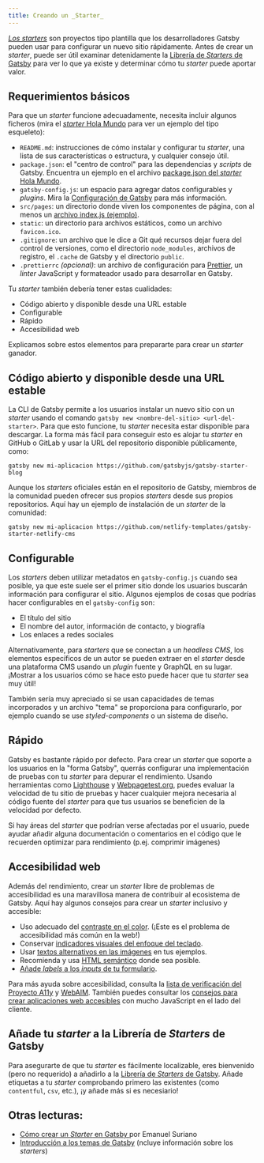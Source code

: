 ```yaml
---
title: Creando un _Starter_
---
```


[_Los starters_](/docs/starters/) son proyectos tipo plantilla que los desarrolladores Gatsby pueden usar para configurar un nuevo sitio rápidamente. Antes de crear un _starter_, puede ser útil examinar detenidamente la [Librería de _Starters_ de Gatsby](/starters/) para ver lo que ya existe y determinar cómo tu _starter_ puede aportar valor.

## Requerimientos básicos

Para que un _starter_ funcione adecuadamente, necesita incluir algunos ficheros (mira el [_starter_ Hola Mundo](https://github.com/gatsbyjs/gatsby-starter-hello-world/) para ver un ejemplo del tipo esqueleto):

- `README.md`: instrucciones de cómo instalar y configurar tu _starter_, una lista de sus características o estructura, y cualquier consejo útil.
- `package.json`: el "centro de control" para las dependencias y _scripts_ de Gatsby. Encuentra un ejemplo en el archivo [package.json del _starter_ Hola Mundo](https://github.com/gatsbyjs/gatsby-starter-hello-world/blob/master/package.json).
- `gatsby-config.js`: un espacio para agregar datos configurables y _plugins_. Mira la [Configuración de Gatsby](/docs/gatsby-config/) para más información.
- `src/pages`: un directorio donde viven los componentes de página, con al menos un [archivo index.js (ejemplo)](https://github.com/gatsbyjs/gatsby-starter-hello-world/blob/master/src/pages/index.js).
- `static`: un directorio para archivos estáticos, como un archivo `favicon.ico`.
- `.gitignore`: un archivo que le dice a Git qué recursos dejar fuera del control de versiones, como el directorio `node_modules`, archivos de registro, el `.cache` de Gatsby y el directorio `public`.
- `.prettierrc` _(opcional)_: un archivo de configuración para [Prettier](https://prettier.io/), un _linter_ JavaScript y formateador usado para desarrollar en Gatsby.

Tu _starter_ también debería tener estas cualidades:

- Código abierto y disponible desde una URL estable
- Configurable
- Rápido
- Accesibilidad web

Explicamos sobre estos elementos para prepararte para crear un _starter_ ganador.

## Código abierto y disponible desde una URL estable

La CLI de Gatsby permite a los usuarios instalar un nuevo sitio con un _starter_ usando el comando `gatsby new <nombre-del-sitio> <url-del-starter>`. Para que esto funcione, tu _starter_ necesita estar disponible para descargar. La forma más fácil para conseguir esto es alojar tu _starter_ en GitHub o GitLab y usar la URL del repositorio disponible públicamente, como:

`gatsby new mi-aplicacion https://github.com/gatsbyjs/gatsby-starter-blog`

Aunque los _starters_ oficiales están en el repositorio de Gatsby, miembros de la comunidad pueden ofrecer sus propios _starters_ desde sus propios repositorios. Aquí hay un ejemplo de instalación de un _starter_ de la comunidad:

`gatsby new mi-aplicacion https://github.com/netlify-templates/gatsby-starter-netlify-cms`

## Configurable

Los _starters_ deben utilizar metadatos en `gatsby-config.js` cuando sea posible, ya que este suele ser el primer sitio donde los usuarios buscarán información para configurar el sitio. Algunos ejemplos de cosas que podrías hacer configurables en el `gatsby-config` son:

- El título del sitio
- El nombre del autor, información de contacto, y biografía
- Los enlaces a redes sociales

Alternativamente, para _starters_ que se conectan a un _headless CMS_, los elementos específicos de un autor se pueden extraer en el _starter_ desde una plataforma CMS usando un _plugin_ fuente y GraphQL en su lugar. ¡Mostrar a los usuarios cómo se hace esto puede hacer que tu _starter_ sea muy útil!

También sería muy apreciado si se usan capacidades de temas incorporados y un archivo "tema" se proporciona para configurarlo, por ejemplo cuando se use _styled-components_ o un sistema de diseño.

## Rápido

Gatsby es bastante rápido por defecto. Para crear un _starter_ que soporte a los usuarios en la "forma Gatsby", querrás configurar una implementación de pruebas con tu _starter_ para depurar el rendimiento. Usando herramientas como [Lighthouse](https://developers.google.com/web/tools/lighthouse/) y [Webpagetest.org](https://www.webpagetest.org/), puedes evaluar la velocidad de tu sitio de pruebas y hacer cualquier mejora necesaria al código fuente del _starter_  para que tus usuarios se beneficien de la velocidad por defecto.

Si hay áreas del _starter_ que podrían verse afectadas por el usuario, puede ayudar añadir alguna documentación o comentarios en el código que le recuerden optimizar para rendimiento (p.ej. comprimir imágenes)

## Accesibilidad web

Además del rendimiento, crear un _starter_ libre de problemas de accesibilidad es una maravillosa manera de contribuir al ecosistema de Gatsby. Aquí hay algunos consejos para crear un _starter_ inclusivo y accesible:

- Uso adecuado del [contraste en el color](https://webaim.org/articles/contrast/). (¡Este es el problema de accesibilidad más común en la web!)
- Conservar [indicadores visuales del enfoque del teclado](https://webaim.org/techniques/keyboard/).
- Usar [textos alternativos en las imágenes](https://webaim.org/techniques/alttext/) en tus ejemplos.
- Recomienda y usa [HTML semántico](https://webaim.org/techniques/semanticstructure/) donde sea posible.
- [Añade _labels_ a los _inputs_ de tu formulario](https://webaim.org/techniques/forms/).

Para más ayuda sobre accesibilidad, consulta la [lista de verificación del Proyecto A11y](https://a11yproject.com/checklist) y [WebAIM](https://webaim.org). También puedes consultar los [consejos para crear aplicaciones web accesibles](https://www.deque.com/blog/accessibility-tips-in-single-page-applications/) con mucho JavaScript en el lado del cliente.

## Añade tu _starter_ a la Librería de _Starters_ de Gatsby

Para asegurarte de que tu _starter_ es fácilmente localizable, eres bienvenido (pero no requerido) a añadirlo a la [Librería de _Starters_ de Gatsby](/contributing/submit-to-starter-library/). Añade etiquetas a tu _starter_ comprobando primero las existentes (como `contentful`, `csv`, etc.), ¡y añade más si es necesiario!

## Otras lecturas:

- [Cómo crear un _Starter_ en Gatsby
  ](https://medium.com/@emasuriano/how-to-create-a-gatsby-starter-e7d53083a880) por Emanuel Suriano
- [Introducción a los temas de Gatsby](/blog/2018-11-11-introducing-gatsby-themes/) (ncluye información sobre los _starters_)
